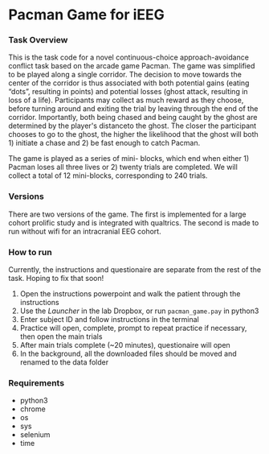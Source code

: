 # Pacman Game for iEEG

### Task Overview

This is the task code for a novel continuous-choice approach-avoidance conflict task based on the arcade game Pacman. The game was simplified to be played along a single
corridor. The decision to move towards the center of the corridor is thus associated with both potential gains (eating “dots”, resulting in points) and potential losses (ghost attack,
resulting in loss of a life). Participants may collect as much reward as they choose, before turning around and exiting the trial by leaving through the end of the corridor. Importantly,
both being chased and being caught by the ghost are determined by the player's distanceto the ghost. The closer the participant chooses to go to the ghost, the higher the
likelihood that the ghost will both 1) initiate a chase and 2) be fast enough to catch Pacman.

The game is played as a series of mini- blocks, which end when either 1) Pacman loses all three lives or 2) twenty trials are completed. We will collect
a total of 12 mini-blocks, corresponding to 240 trials.

### Versions

There are two versions of the game. The first is implemented for a large cohort prolific study and is integrated with qualtrics. The second is made to run without wifi for an intracranial EEG cohort. 

### How to run

Currently, the instructions and questionaire are separate from the rest of the task. Hoping to fix that soon!

1) Open the instructions powerpoint and walk the patient through the instructions
2) Use the _Launcher_ in the lab Dropbox, or run `pacman_game.pay` in python3
3) Enter subject ID and follow instructions in the terminal
4) Practice will open, complete, prompt to repeat practice if necessary, then open the main trials
5) After main trials complete (~20 minutes), questionaire will open
6) In the background, all the downloaded files should be moved and renamed to the data folder

### Requirements

* python3
* chrome
* os
* sys
* selenium
* time

